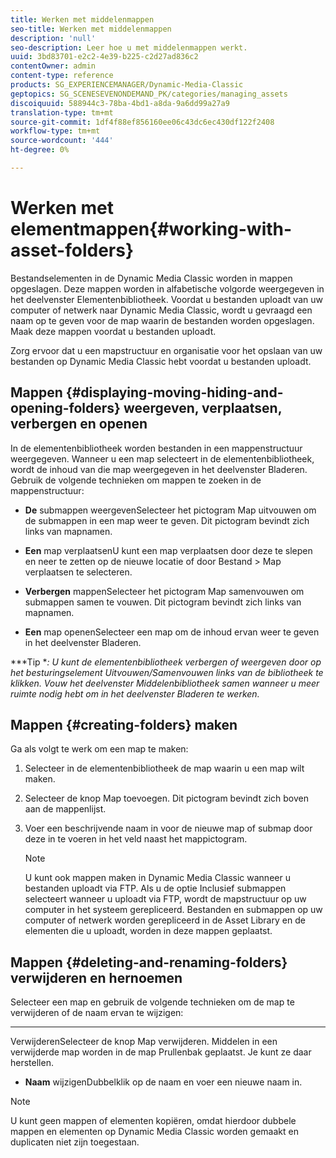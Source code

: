 ```yaml
---
title: Werken met middelenmappen
seo-title: Werken met middelenmappen
description: 'null'
seo-description: Leer hoe u met middelenmappen werkt.
uuid: 3bd83701-e2c2-4e39-b225-c2d27ad836c2
contentOwner: admin
content-type: reference
products: SG_EXPERIENCEMANAGER/Dynamic-Media-Classic
geptopics: SG_SCENESEVENONDEMAND_PK/categories/managing_assets
discoiquuid: 588944c3-78ba-4bd1-a8da-9a6dd99a27a9
translation-type: tm+mt
source-git-commit: 1df4f88ef856160ee06c43dc6ec430df122f2408
workflow-type: tm+mt
source-wordcount: '444'
ht-degree: 0%

---
```



# Werken met elementmappen{#working-with-asset-folders}

Bestandselementen in de Dynamic Media Classic worden in mappen opgeslagen. Deze mappen worden in alfabetische volgorde weergegeven in het deelvenster Elementenbibliotheek. Voordat u bestanden uploadt van uw computer of netwerk naar Dynamic Media Classic, wordt u gevraagd een naam op te geven voor de map waarin de bestanden worden opgeslagen. Maak deze mappen voordat u bestanden uploadt.

Zorg ervoor dat u een mapstructuur en organisatie voor het opslaan van uw bestanden op Dynamic Media Classic hebt voordat u bestanden uploadt.

## Mappen {#displaying-moving-hiding-and-opening-folders} weergeven, verplaatsen, verbergen en openen

In de elementenbibliotheek worden bestanden in een mappenstructuur weergegeven. Wanneer u een map selecteert in de elementenbibliotheek, wordt de inhoud van die map weergegeven in het deelvenster Bladeren. Gebruik de volgende technieken om mappen te zoeken in de mappenstructuur:

* **De**
submappen weergevenSelecteer het pictogram Map uitvouwen om de submappen in een map weer te geven. Dit pictogram bevindt zich links van mapnamen.

* **Een**
map verplaatsenU kunt een map verplaatsen door deze te slepen en neer te zetten op de nieuwe locatie of door Bestand > Map verplaatsen te selecteren.

* **Verbergen**
mappenSelecteer het pictogram Map samenvouwen om submappen samen te vouwen. Dit pictogram bevindt zich links van mapnamen.

* **Een**
map openenSelecteer een map om de inhoud ervan weer te geven in het deelvenster Bladeren.

***Tip **: U kunt de elementenbibliotheek verbergen of weergeven door op het besturingselement Uitvouwen/Samenvouwen links van de bibliotheek te klikken. Vouw het deelvenster Middelenbibliotheek samen wanneer u meer ruimte nodig hebt om in het deelvenster Bladeren te werken.*

## Mappen {#creating-folders} maken

Ga als volgt te werk om een map te maken:

1. Selecteer in de elementenbibliotheek de map waarin u een map wilt maken.
1. Selecteer de knop Map toevoegen. Dit pictogram bevindt zich boven aan de mappenlijst.
1. Voer een beschrijvende naam in voor de nieuwe map of submap door deze in te voeren in het veld naast het mappictogram.

   >[!NOTE]
   >
   >U kunt ook mappen maken in Dynamic Media Classic wanneer u bestanden uploadt via FTP. Als u de optie Inclusief submappen selecteert wanneer u uploadt via FTP, wordt de mapstructuur op uw computer in het systeem gerepliceerd. Bestanden en submappen op uw computer of netwerk worden gerepliceerd in de Asset Library en de elementen die u uploadt, worden in deze mappen geplaatst.

## Mappen {#deleting-and-renaming-folders} verwijderen en hernoemen

Selecteer een map en gebruik de volgende technieken om de map te verwijderen of de naam ervan te wijzigen:

* ****
VerwijderenSelecteer de knop Map verwijderen. Middelen in een verwijderde map worden in de map Prullenbak geplaatst. Je kunt ze daar herstellen.

* **Naam**
wijzigenDubbelklik op de naam en voer een nieuwe naam in.

>[!NOTE]
>
>U kunt geen mappen of elementen kopiëren, omdat hierdoor dubbele mappen en elementen op Dynamic Media Classic worden gemaakt en duplicaten niet zijn toegestaan.
